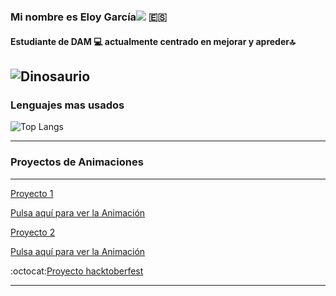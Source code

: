 ###  Mi nombre es Eloy García![](https://user-images.githubusercontent.com/18350557/176309783-0785949b-9127-417c-8b55-ab5a4333674e.gif)	:es:
#### Estudiante de DAM :computer: actualmente **centrado en mejorar y apreder**:top:
![Dinosaurio](https://www.actualidadgadget.com/wp-content/uploads/2018/02/t-rex.gif)
---
### Lenguajes mas usados
![Top Langs](https://github-readme-stats.vercel.app/api/top-langs/?username=eloygar&hide=html,css,smali,makefile,dogescript&langs_count=10)

---
### Proyectos de Animaciones 
---

[Proyecto 1](https://github.com/eloygar/Animacion-JavaScript)

[Pulsa aquí para ver la Animación](https://eloygar.github.io/Animacion-JavaScript/)

[Proyecto 2](https://github.com/eloygar/Animacion-Keyframes)

[Pulsa aquí para ver la Animación](https://eloygar.github.io/Animacion-Keyframes/)


:octocat:[Proyecto hacktoberfest](https://github.com/eloygar/veryimportantopensourceproject)

---
<!--
**eloygar/eloygar** is a ✨ _special_ ✨ repository because its `README.md` (this file) appears on your GitHub profile.

Here are some ideas to get you started:

- 🔭 I’m currently working on ...
- 🌱 I’m currently learning ...
- 👯 I’m looking to collaborate on ...
- 🤔 I’m looking for help with ...
- 💬 Ask me about ...
- 📫 How to reach me: ...
- 😄 Pronouns: ...
- ⚡ Fun fact: ...
-->

